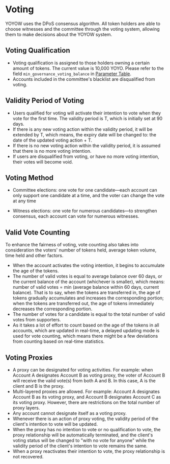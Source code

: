 # Voting

YOYOW uses the DPoS consensus algorithm. All token holders are able to choose witnesses and the committee through the voting system, allowing them to make decisions about the YOYOW system.

## Voting Qualification

- Voting qualification is assigned to those holders owning a certain amount of tokens. The current value is 10,000 YOYO. Please refer to the field `min_governance_voting_balance` in [Parameter Table](https://yoyow.bts.ai/fees#parameters).
- Accounts included in the committee's blacklist are disqualified from voting.

## Validity Period of Voting

- Users qualified for voting will activate their intention to vote when they vote for the first time. The validity period is T, which is initially set at 90 days.
- If there is any new voting action within the validity period, it will be extended by T, which means, the expiry date will be changed to: the date of the updated voting action + T.
- If there is no new voting action within the validity period, it is assumed that there is no more voting intention.
- If users are disqualified from voting, or have no more voting intention, their votes will become void.

## Voting Method

- Committee elections: one vote for one candidate—each account can only support one candidate at a time, and the voter can change the vote at any time

- Witness elections: one vote for numerous candidates—to strengthen consensus, each account can vote for numerous witnesses.

## Valid Vote Counting

To enhance the fairness of voting, vote counting also takes into consideration the voters' number of tokens held, average token volume, time held and other factors.

- When the account activates the voting intention, it begins to accumulate the age of the tokens.
- The number of valid votes is equal to average balance over 60 days, or the current balance of the account (whichever is smaller), which means: number of valid votes = min (average balance within 60 days, current balance). That is to say, when the tokens are transferred in, the age of tokens gradually accumulates and increases the corresponding portion; when the tokens are transferred out, the age of tokens immediately decreases the corresponding portion.
- The number of votes for a candidate is equal to the total number of valid votes from supporters.
- As it takes a lot of effort to count based on the age of the tokens in all accounts, which are updated in real-time, a delayed updating mode is used for vote counting, which means there might be a few deviations from counting based on real-time statistics.

## Voting Proxies

- A proxy can be designated for voting activities. For example: when Account A designates Account B as voting proxy, the voter of Account B will receive the valid vote(s) from both A and B. In this case, A is the client and B is the proxy.
- Multi-layered proxies are allowed. For example: Account A designates Account B as its voting proxy, and Account B designates Account C as its voting proxy. However, there are restrictions on the total number of proxy layers.
- Any account cannot designate itself as a voting proxy.
- Whenever there is an action of proxy voting, the validity period of the client's intention to vote will be updated.
- When the proxy has no intention to vote or no qualification to vote, the proxy relationship will be automatically terminated, and the client's voting status will be changed to "with no vote for anyone" while the validity period of the client's intention to vote remains the same.
- When a proxy reactivates their intention to vote, the proxy relationship is not recovered.
